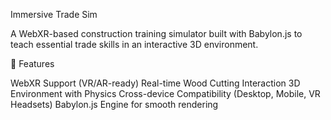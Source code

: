 Immersive Trade Sim

A WebXR-based construction training simulator built with Babylon.js to teach essential trade skills in an interactive 3D environment.

📌 Features

WebXR Support (VR/AR-ready)
Real-time Wood Cutting Interaction
3D Environment with Physics
Cross-device Compatibility (Desktop, Mobile, VR Headsets)
Babylon.js Engine for smooth rendering